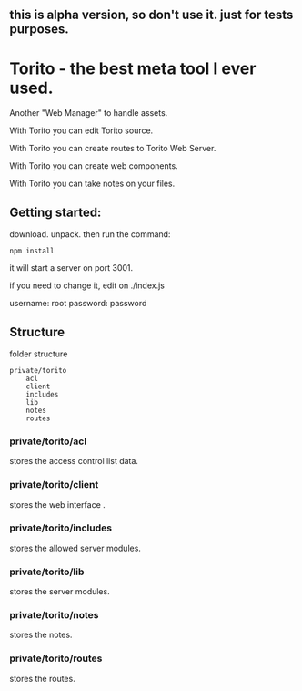 ## this is alpha version, so don't use it. just for tests purposes.


# Torito - the best meta tool I ever used.

Another "Web Manager" to handle assets. 

With Torito you can edit Torito source.

With Torito you can create routes to Torito Web Server.

With Torito you can create web components.

With Torito you can take notes on your files.


## Getting started:

download. unpack. then run the command:

```
npm install
```

it will start a server on port 3001.

if you need to change it, edit on ./index.js

username: root
password: password

## Structure

folder structure

    private/torito
        acl
        client
        includes
        lib
        notes
        routes
      
### private/torito/acl

stores the access control list data.

### private/torito/client

stores the web interface .

### private/torito/includes

stores the allowed server modules.

### private/torito/lib

stores the server modules.

### private/torito/notes

stores the notes.

### private/torito/routes

stores the routes.

